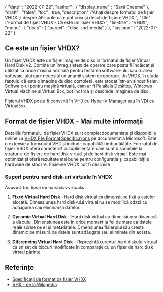 {
  "date" : "2022-07-22",
  "author" : {
    "display_name" : "Sami Cheema"
},
  "draft" : "false",
   "toc" : true,
  "description" :"Aflați despre formatul de fișier VHDX și despre API-urile care pot crea și deschide fișiere VHDX.",
  "title" :"Format de fișier VHDX - Ce este un fișier VHDX?",
  "linktitle" : "VHDX",
  "menu" : {
    "docs" : {
      "parent" : "disc-and-media"
}
},
  "lastmod" : "2022-07-22"
}

## Ce este un fișier VHDX?

Un fișier VHDX este un fișier imagine de disc în formatul de fișier Virtual Hard Disk v2. Conține un întreg sistem de operare care poate fi încărcat și utilizat ca orice mașină normală pentru testarea software-ului sau rularea software-ului care necesită un anumit sistem de operare. Un VHDX, în ciuda faptului că este o imagine de disc completă, este stocat într-un singur fișier. Software-ul pentru mașină virtuală, cum ar fi Parallels Desktop, Windows Virtual Machine și Virtual Box, pot încărca și deschide imaginea de disc.

Fișierul VHDX poate fi convertit în [VHD](/ro/disc-and-media/vhd/) cu Hyper-V Manager sau în [VDI](/ro/disc-and-media/vdi/) cu VirtualBox.

## Format de fișier VHDX - Mai multe informații

Detaliile formatului de fișier VHDX sunt complet documentate și disponibile online ca [VHDX File Format Specifications](https://learn.microsoft.com/en-us/openspecs/windows_protocols/ms-vhdx/83e061f8-f6e2-4de1-91bd-5d518a43d477 ) pe documentația Microsoft. Este o extensie a formatului VHD și include capabilități îmbunătățite. Formatul de fișier VHDX oferă caracteristici suplimentare care sunt disponibile la straturile de fișiere de hard disk virtual și de hard disk virtual. Este mai optimizat și oferă rezultate mai bune pentru configurația și capabilitățile hardware de stocare. Fișierele VHDX pot fi deschise

### Suport pentru hard disk-uri virtuale în VHDX

Acceptă trei tipuri de hard disk virtuale.

1. **Fixed Virtual Hard Disk** - Hard disk virtual cu dimensiune fixă a datelor alocată. Dimensiunea hard disk-ului virtual nu se modifică odată cu adăugarea sau eliminarea datelor.

1. **Dynamic Virtual Hard Disk** - Hard disk virtual cu dimensiunea dinamică a discului. Dimensiunea este în orice moment la fel de mare ca datele reale scrise pe el și metadatele. Dimensiunea fișierului său crește dinamic pe măsură ce datele sunt adăugate sau eliminate din acesta.

1. **Diferencing Virtual Hard Disk** - Reprezintă curentul hard diskului virtual ca un set de blocuri modificate în comparație cu un fișier de hard disk virtual părinte.

## Referințe

* [Specificații de format de fișier VHDX](https://learn.microsoft.com/en-us/openspecs/windows_protocols/ms-vhdx/83e061f8-f6e2-4de1-91bd-5d518a43d477)
* [VHD - de la Wikipedia](https://en.wikipedia.org/wiki/VHD_(format_fișier))

